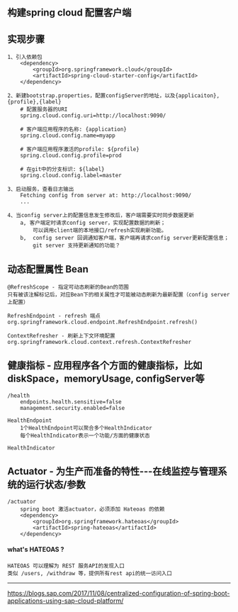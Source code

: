## 构建spring cloud 配置客户端

## 实现步骤
	
	1、引入依赖包
		<dependency>
			<groupId>org.springframework.cloud</groupId>
			<artifactId>spring-cloud-starter-config</artifactId>
		</dependency>
		
	2、新建bootstrap.properties，配置configServer的地址，以及{applicaiton},{profile},{label}
		# 配置服务器的URI
		spring.cloud.config.uri=http://localhost:9090/
		
		# 客户端应用程序的名称: {application}
		spring.cloud.config.name=myapp
		
		# 客户端应用程序激活的profile: ${profile}
		spring.cloud.config.profile=prod
		
		# 在git中的分支标识: ${label}
		spring.cloud.config.label=master
		
	3、启动服务，查看日志输出
		Fetching config from server at: http://localhost:9090/
		...
		
	4、当config server上的配置信息发生修改后，客户端需要实时同步数据更新
		a, 客户端定时请求config server，实现配置数据的刷新；
			可以调用client端的本地接口/refresh实现刷新功能。
		b,	config server 回调通知客户端，客户端再请求config server更新配置信息；
			git server 支持更新通知的功能？
			
		
## 动态配置属性 Bean
	
	@RefreshScope - 指定可动态刷新的Bean的范围
	只有被该注解标记后，对应Bean下的相关属性才可能被动态刷新为最新配置（config server上配置）
	
	RefreshEndpoint - refresh 端点
	org.springframework.cloud.endpoint.RefreshEndpoint.refresh()
	
	ContextRefresher - 刷新上下文环境配置
	org.springframework.cloud.context.refresh.ContextRefresher


## 健康指标 - 应用程序各个方面的健康指标，比如diskSpace，memoryUsage, configServer等
	
	/health	
		endpoints.health.sensitive=false
		management.security.enabled=false
		
	HealthEndpoint
		1个HealthEndpoint可以聚合多个HealthIndicator
		每个HealthIndicator表示一个功能/方面的健康状态
		
	HealthIndicator	
	

## Actuator - 为生产而准备的特性---在线监控与管理系统的运行状态/参数
	/actuator 
		spring boot 激活actuator，必须添加 Hateoas 的依赖
		<dependency>
			<groupId>org.springframework.hateoas</groupId>
			<artifactId>spring-hateoas</artifactId>
		</dependency>
	

#### what's HATEOAS ?
	HATEOAS 可以理解为 REST 服务API的发现入口
	类似 /users, /withdraw 等，提供所有rest api的统一访问入口
	

-------------
	
https://blogs.sap.com/2017/11/08/centralized-configuration-of-spring-boot-applications-using-sap-cloud-platform/
	